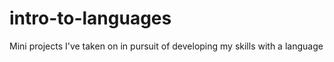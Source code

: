 # intro-to-languages
 Mini projects I've taken on in pursuit of developing my skills with a language
